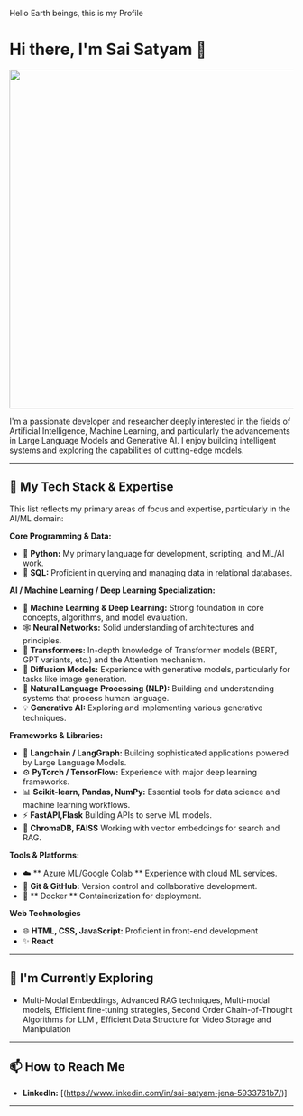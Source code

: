 
Hello Earth beings, this is my Profile
# Hi there, I'm Sai Satyam 👋

<p align="center">
  <img src="https://media1.giphy.com/media/v1.Y2lkPTc5MGI3NjExMjkzdTRyMTkyZjYxMXgwbWh5eWx5am1leXlseXN2a3hwcnFsdm5xbSZlcD12MV9pbnRlcm5hbF9naWZfYnlfaWQmY3Q9Zw/7VzgMsB6FLCilwS30v/giphy.gif" width="600">
</p>

I'm a passionate developer and researcher deeply interested in the fields of Artificial Intelligence, Machine Learning, and particularly the advancements in Large Language Models and Generative AI. I enjoy building intelligent systems and exploring the capabilities of cutting-edge models.

---

## 🚀 My Tech Stack & Expertise

This list reflects my primary areas of focus and expertise, particularly in the AI/ML domain:

**Core Programming & Data:**
*   🐍 **Python:** My primary language for development, scripting, and ML/AI work.
*   💾 **SQL:** Proficient in querying and managing data in relational databases.

**AI / Machine Learning / Deep Learning Specialization:**
*   🧠 **Machine Learning & Deep Learning:** Strong foundation in core concepts, algorithms, and model evaluation.
*   🕸️ **Neural Networks:** Solid understanding of architectures and principles.
*   🤖 **Transformers:** In-depth knowledge of Transformer models (BERT, GPT variants, etc.) and the Attention mechanism.
*   🎨 **Diffusion Models:** Experience with generative models, particularly for tasks like image generation.
*   💬 **Natural Language Processing (NLP):** Building and understanding systems that process human language.
*   💡 **Generative AI:** Exploring and implementing various generative techniques.

**Frameworks & Libraries:**
*   🔗 **Langchain / LangGraph:** Building sophisticated applications powered by Large Language Models.
*   ⚙️ **PyTorch / TensorFlow:** Experience with major deep learning frameworks.
*   📊 **Scikit-learn, Pandas, NumPy:** Essential tools for data science and machine learning workflows.
*   ⚡ **FastAPI,Flask** Building APIs to serve ML models.
*   🌲 **ChromaDB, FAISS** Working with vector embeddings for search and RAG.

**Tools & Platforms:**
*   ☁️ ** Azure ML/Google Colab ** Experience with cloud ML services.
*   🐙 **Git & GitHub:** Version control and collaborative development.
*   🐳 ** Docker ** Containerization for deployment.

**Web Technologies**
*   🌐 **HTML, CSS, JavaScript:** Proficient in front-end development
*   ✨ **React**

---

## 🌱 I'm Currently Exploring

*   Multi-Modal Embeddings, Advanced RAG techniques, Multi-modal models, Efficient fine-tuning strategies, Second Order Chain-of-Thought Algorithms for LLM , Efficient Data Structure for Video Storage and Manipulation

---

## 📫 How to Reach Me

*   **LinkedIn:** [(https://www.linkedin.com/in/sai-satyam-jena-5933761b7/)]


---

<!-- Optional: Add GitHub Stats -->
<!-- Example using anuraghazra/github-readme-stats: (Remove comments and replace USERNAME) -->
<!--
<p align="center">
  <img src="https://github-readme-stats.vercel.app/api?username=YOUR_USERNAME&show_icons=true&theme=radical" alt="Your GitHub Stats" />
    
  <img src="https://github-readme-stats.vercel.app/api/top-langs/?username=YOUR_USERNAME&layout=compact&theme=radical" alt="Top Languages" />
</p>
-->

<!-- Optional: Fun Fact / Pronouns -->
<!--
😄 Pronouns: [Your Pronouns]
⚡ Fun fact: [A fun fact about you]
-->
